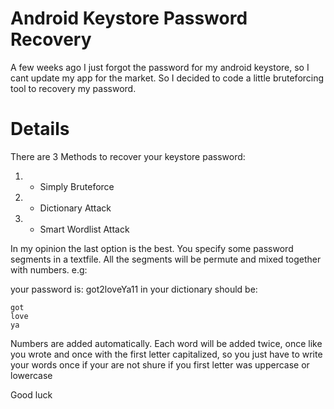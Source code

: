 # Android Keystore Password Recovery #


A few weeks ago I just forgot the password for my android keystore, so I cant update my app for the market. So I decided to code a little bruteforcing tool to recovery my password.

# Details #

There are 3 Methods to recover your keystore password:

  1. - Simply Bruteforce
  1. - Dictionary Attack
  1. - Smart Wordlist Attack

In my opinion the last option is the best. You specify some password segments in a textfile. All the segments will be permute and mixed together with numbers. e.g:

your password is: got2loveYa11
in your dictionary should be:
```
got
love
ya
```
Numbers are added automatically. Each word will be added twice, once like you wrote and once with the first letter capitalized, so you just have to write your words once if your are not shure if you first letter was uppercase or lowercase

Good luck